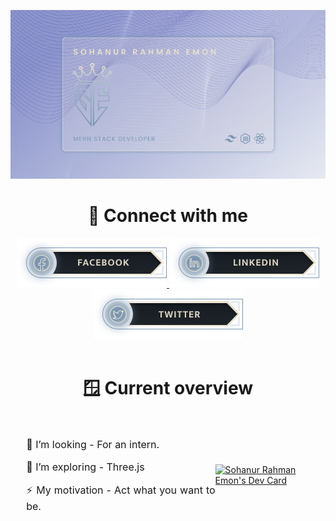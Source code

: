 <link href="./styles/output.css" rel="stylesheet"></link>
<link href="./styles/mine.css" rel="stylesheet"></link>

<style>
.texts {
}
#overview {
  display: flex;
  align-items: center;
  flex-wrap: wrap;
  justify-content: center;
  /* gap: 20px; */
}
#overview > article {
  width:60%;
}
#overview > aside {
  width: 30%;
}

.overview__text {
  font-size: 16px;
  text-align: justify;
}

/* @media only screen and (max-width: 768px) {
  #overview > * {
  width:100%;
} */
}

</style>

![I am a junior web developer](./images//banner.png)

<!-- connection section -->
<div align='center'>
<h1 class='text-4xl text-github'> 📨 Connect with me</h1>

<a class='' href='https://facebook.com/m.sohanemon'>
    <img src='./images/buttons/facebook.png'>
</a>
<a class='' href='https://facebook.com/m.sohanemon'>
    <img src='./images/buttons/linkedin.png'>
</a>
<a class='' href='https://facebook.com/m.sohanemon'>
    <img src='./images/buttons/twitter.png'>
</a>
</div>

<!-- overview section -->
<br>
<h1 align='center' class='text-4xl text-github'> 🪟 Current overview</h1>
<br>
<section id='overview'>
<article align='left' class='texts'>

<p class='overview__text'> 🔭 I’m looking - For an intern.</p>
<p class='overview__text'> 🌱 I’m exploring - Three.js</p>

<p class='overview__text'> ⚡ My motivation - Act what you want to be.</p>

</article>
<aside >
<a  href="https://app.daily.dev/sohanemon"><img  width="150" src="https://api.daily.dev/devcards/a65c27b2cc174d40bf2c643b7da67366.png?r=hy5" align='center' alt="Sohanur Rahman Emon's Dev Card"/></a>
</aside>

</section>
